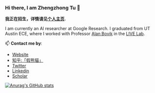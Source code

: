 ### Hi there, I am Zhengzhong Tu 👋

**我正在招生，详情请见[个人主页](https://vztu.github.io).**

I am currently an AI researcher at Google Research. I graduated from UT Austin ECE, where I worked with Professor [Alan Bovik](https://www.ece.utexas.edu/people/faculty/alan-bovik) in the [LIVE Lab](https://live.ece.utexas.edu/).

📫 **Contact me by**:
- [Website](https://vztu.github.io)
- [知乎:「假熊猫」](https://www.zhihu.com/people/tu-zheng-zhong)
- [Twitter](https://twitter.com/_vztu)
- [Linkedin](https://www.linkedin.com/in/vztu/)
- [Scholar](https://scholar.google.com/citations?user=9ajdZaEAAAAJ&hl=en&authuser=2)

[![Anurag's GitHub stats](https://github-readme-stats.vercel.app/api?username=vztu&count_private=true)](https://github.com/anuraghazra/github-readme-stats)



<!--
**vztu/vztu** is a ✨ _special_ ✨ repository because its `README.md` (this file) appears on your GitHub profile.

Here are some ideas to get you started:

- 🔭 I’m currently working on ...
- 🌱 I’m currently learning ...
- 👯 I’m looking to collaborate on ...
- 🤔 I’m looking for help with ...
- 💬 Ask me about ...
- 📫 How to reach me: ...
- 😄 Pronouns: ...
- ⚡ Fun fact: ...
-->
